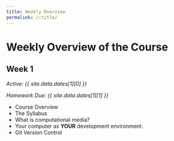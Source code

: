 ```yaml
---
title: Weekly Overview
permalink: /:title/
---
```


# Weekly Overview of the Course

## Week 1

_Active: {{ site.data.dates[1][0] }}_

_Homework Due: {{ site.data.dates[1][1] }}_

- Course Overview
- The Syllabus
- What is computational media?
- Your computer as **YOUR** development environment.
- Git Version Control


<!--
## Week 2

_Active: {{ site.data.dates[2][0] }}_

_Homework Due: {{ site.data.dates[2][1] }}_

- Basic Technologies
    - Text Documents
    - Text Editors
    - Git
    - Git GUI
    - GitHub.com
    - Markup
    - Markdown



## Week 3

_Active: {{ site.data.dates[3][0] }}_

_Homework Due: {{ site.data.dates[3][1] }}_

- Intro to p5
- "Hello World!"
- Basics of `setup()` & `draw()`
- What is the canvas, and how do you make one?
- Setting the background
- Comments



## Week 4

_Active: {{ site.data.dates[4][0] }}_

_Homework Due: {{ site.data.dates[4][1] }}_

- The basics of drawing
- 2D Primitive Shapes
- Color in p5
- Shape function transformations
- Order of Operations
- The Error Console



## Week 5

_Active: {{ site.data.dates[5][0] }}_

_Homework Due: {{ site.data.dates[5][1] }}_

- Basics of animation
- Variables
    - p5 variables
        - mouseX, mouseY
        - width, height
    - Contestants (PI)
    - Defining you own variables
    - Global environment variables
    - Variable scope
- Using variables and math to make things move.
- Simple math
- Statements
- White space and notes on code cleanliness


## Week 6

_Active: {{ site.data.dates[6][0] }}_

_Homework Due: {{ site.data.dates[6][1] }}_

- Math
- console.log()
- The map function (`map()`)
- Random Number Generators
- JavaScript Objects
- Data Types


## Week 7

_Active: {{ site.data.dates[7][0] }}_

_Homework Due: {{ site.data.dates[7][1] }}_

- Conditional Statements
    - Booleans
    - `if` statements
    - comparison operators
    - `else`, `else if` statements
- Bouncing Ball
- Additional Mouse and Keyboard Events
- Buttons, Rollovers, & Switches

## Week 8

_Active: {{ site.data.dates[8][0] }}_

_Homework Due: {{ site.data.dates[8][1] }}_

- Loops
    - For
    - While
    - Nested Loops


## Week 9

_Active: {{ site.data.dates[9][0] }}_

_Homework Due: {{ site.data.dates[9][1] }}_

- Arrays
    - Creating an array
    - length
    - Working through arrays
    - push
    - splice


## Week 10

_Active: {{ site.data.dates[10][0] }}_

_Homework Due: {{ site.data.dates[10][1] }}_

- Functions


## Week 11

_Active: {{ site.data.dates[11][0] }}_

_Homework Due: {{ site.data.dates[11][1] }}_

- Classes and Objects (OOP)


## Week 12

_Active: {{ site.data.dates[12][0] }}_

_Homework Due: {{ site.data.dates[12][1] }}_

- Interacting Objects



## Week 13

_Active: {{ site.data.dates[13][0] }}_

_Homework Due: {{ site.data.dates[13][1] }} {{site.data.dates.finalProposal}}_


- **Introduce the Final**
- Using a Local Server
- Images
- Video
- Sound





## Week 14

_Active: {{ site.data.dates[14][0] }}_

_Homework Due: {{ site.data.dates[14][1] }}_

- Additional Info on Submitting your Final
- Work on your Final


## Finals

_**Final Project Due:** {{site.data.dates.Final-Project[1]}}_


<!--
- Loops (while and for)
	- while and for [video tutorial](https://vimeo.com/channels/learningp5js/139013336)
	- nested loops [video tutorial](https://vimeo.com/channels/learningp5js/139013372)
- Functions
    - Calling vs. defining
    - Modularity: [video](https://vimeo.com/channels/learningp5js/139587733)
    - Arguments and parameters
    - Re-usability: [video](https://vimeo.com/channels/learningp5js/139587732)
    - Return types: [video](https://vimeo.com/channels/learningp5js/139587730)
    - Recursion
- Functions inside objects: [video](https://vimeo.com/channels/learningp5js/139587731)
- Review object literals:
    - properties - name/value pairs
    - `this` keyword
- Arrays
    - What is an array? [video tutorial 6.1](https://vimeo.com/141211396)
    - declaring, intializing
    - numeric indices
    - arrays and for loops: [video tutorial 6.2](https://vimeo.com/141211394)
    - `length` property
- An array of objects! [video tutorial 6.3](https://vimeo.com/141211395)
- Adding and deleting from an array, `push()` and `splice()` [video tutorial. 6.5](https://vimeo.com/141211392), [video tutorial 6.8](https://vimeo.com/141919523)
- Classes
    - Constructor function! [video tutorial 6.4](https://vimeo.com/141211393)
- Multiple JS files [video tutorial 6.6](https://vimeo.com/141919522)
- Clicking on objects [video tutorial 6.7](https://vimeo.com/141919520)
- Checking objects intersecting with other objects [video tutorial 6.9](), [video tutorial 6.10](https://vimeo.com/141919521)
- loading images for objects [video tutorial 6.11](https://vimeo.com/141919525)
- [Using a Local Server](https://github.com/processing/p5.js/wiki/Local-server)


<!--
## Week 14

_Active: {{ site.data.dates[14][0] }}_

_Homework Due: {{ site.data.dates[14][1] }}_

-->
<!--
## Final

_Active: {{ site.data.dates[0][0] }}_
_Final Due: {{ site.data.dates[0][1] }}_

**More Details to Come** -->
